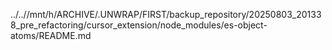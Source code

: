../..//mnt/h/ARCHIVE/.UNWRAP/FIRST/backup_repository/20250803_201338_pre_refactoring/cursor_extension/node_modules/es-object-atoms/README.md